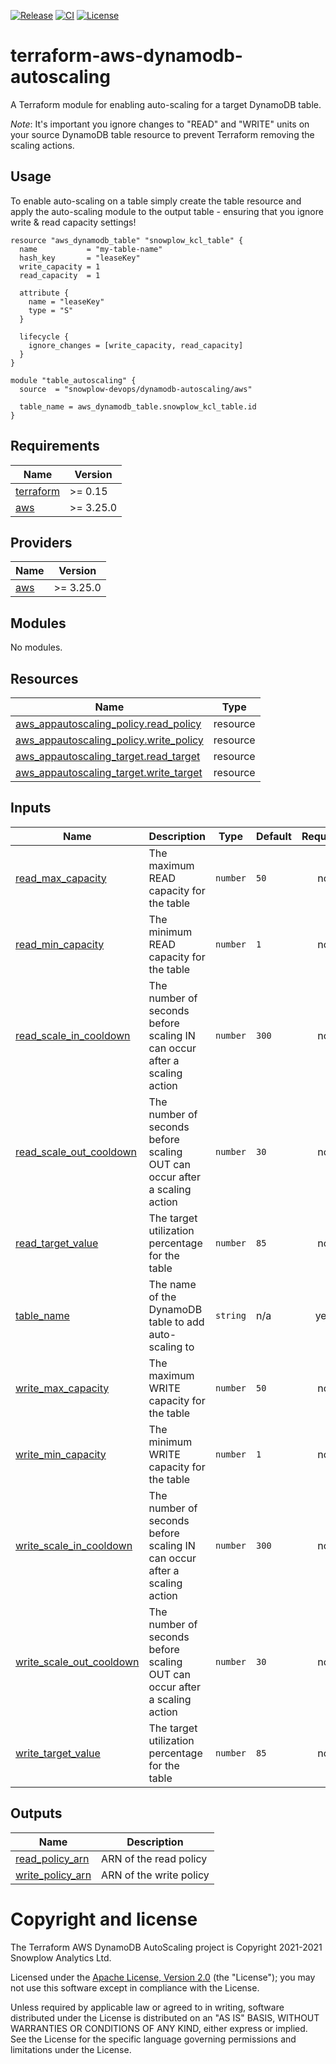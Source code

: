 [![Release][release-image]][release] [![CI][ci-image]][ci] [![License][license-image]][license]

# terraform-aws-dynamodb-autoscaling

A Terraform module for enabling auto-scaling for a target DynamoDB table.

_Note_: It's important you ignore changes to "READ" and "WRITE" units on your source DynamoDB table resource to prevent Terraform removing the scaling actions.

## Usage

To enable auto-scaling on a table simply create the table resource and apply the auto-scaling module to the output table - ensuring that you ignore write & read capacity settings!

```hcl
resource "aws_dynamodb_table" "snowplow_kcl_table" {
  name           = "my-table-name"
  hash_key       = "leaseKey"
  write_capacity = 1
  read_capacity  = 1

  attribute {
    name = "leaseKey"
    type = "S"
  }

  lifecycle {
    ignore_changes = [write_capacity, read_capacity]
  }
}

module "table_autoscaling" {
  source  = "snowplow-devops/dynamodb-autoscaling/aws"

  table_name = aws_dynamodb_table.snowplow_kcl_table.id
}
```

## Requirements

| Name | Version |
|------|---------|
| <a name="requirement_terraform"></a> [terraform](#requirement\_terraform) | >= 0.15 |
| <a name="requirement_aws"></a> [aws](#requirement\_aws) | >= 3.25.0 |

## Providers

| Name | Version |
|------|---------|
| <a name="provider_aws"></a> [aws](#provider\_aws) | >= 3.25.0 |

## Modules

No modules.

## Resources

| Name | Type |
|------|------|
| [aws_appautoscaling_policy.read_policy](https://registry.terraform.io/providers/hashicorp/aws/latest/docs/resources/appautoscaling_policy) | resource |
| [aws_appautoscaling_policy.write_policy](https://registry.terraform.io/providers/hashicorp/aws/latest/docs/resources/appautoscaling_policy) | resource |
| [aws_appautoscaling_target.read_target](https://registry.terraform.io/providers/hashicorp/aws/latest/docs/resources/appautoscaling_target) | resource |
| [aws_appautoscaling_target.write_target](https://registry.terraform.io/providers/hashicorp/aws/latest/docs/resources/appautoscaling_target) | resource |

## Inputs

| Name | Description | Type | Default | Required |
|------|-------------|------|---------|:--------:|
| <a name="input_read_max_capacity"></a> [read\_max\_capacity](#input\_read\_max\_capacity) | The maximum READ capacity for the table | `number` | `50` | no |
| <a name="input_read_min_capacity"></a> [read\_min\_capacity](#input\_read\_min\_capacity) | The minimum READ capacity for the table | `number` | `1` | no |
| <a name="input_read_scale_in_cooldown"></a> [read\_scale\_in\_cooldown](#input\_read\_scale\_in\_cooldown) | The number of seconds before scaling IN can occur after a scaling action | `number` | `300` | no |
| <a name="input_read_scale_out_cooldown"></a> [read\_scale\_out\_cooldown](#input\_read\_scale\_out\_cooldown) | The number of seconds before scaling OUT can occur after a scaling action | `number` | `30` | no |
| <a name="input_read_target_value"></a> [read\_target\_value](#input\_read\_target\_value) | The target utilization percentage for the table | `number` | `85` | no |
| <a name="input_table_name"></a> [table\_name](#input\_table\_name) | The name of the DynamoDB table to add auto-scaling to | `string` | n/a | yes |
| <a name="input_write_max_capacity"></a> [write\_max\_capacity](#input\_write\_max\_capacity) | The maximum WRITE capacity for the table | `number` | `50` | no |
| <a name="input_write_min_capacity"></a> [write\_min\_capacity](#input\_write\_min\_capacity) | The minimum WRITE capacity for the table | `number` | `1` | no |
| <a name="input_write_scale_in_cooldown"></a> [write\_scale\_in\_cooldown](#input\_write\_scale\_in\_cooldown) | The number of seconds before scaling IN can occur after a scaling action | `number` | `300` | no |
| <a name="input_write_scale_out_cooldown"></a> [write\_scale\_out\_cooldown](#input\_write\_scale\_out\_cooldown) | The number of seconds before scaling OUT can occur after a scaling action | `number` | `30` | no |
| <a name="input_write_target_value"></a> [write\_target\_value](#input\_write\_target\_value) | The target utilization percentage for the table | `number` | `85` | no |

## Outputs

| Name | Description |
|------|-------------|
| <a name="output_read_policy_arn"></a> [read\_policy\_arn](#output\_read\_policy\_arn) | ARN of the read policy |
| <a name="output_write_policy_arn"></a> [write\_policy\_arn](#output\_write\_policy\_arn) | ARN of the write policy |

# Copyright and license

The Terraform AWS DynamoDB AutoScaling project is Copyright 2021-2021 Snowplow Analytics Ltd.

Licensed under the [Apache License, Version 2.0][license] (the "License");
you may not use this software except in compliance with the License.

Unless required by applicable law or agreed to in writing, software
distributed under the License is distributed on an "AS IS" BASIS,
WITHOUT WARRANTIES OR CONDITIONS OF ANY KIND, either express or implied.
See the License for the specific language governing permissions and
limitations under the License.

[release]: https://github.com/snowplow-devops/terraform-aws-dynamodb-autoscaling/releases/latest
[release-image]: https://img.shields.io/github/v/release/snowplow-devops/terraform-aws-dynamodb-autoscaling

[ci]: https://github.com/snowplow-devops/terraform-aws-dynamodb-autoscaling/actions?query=workflow%3Aci
[ci-image]: https://github.com/snowplow-devops/terraform-aws-dynamodb-autoscaling/workflows/ci/badge.svg

[license]: http://www.apache.org/licenses/LICENSE-2.0
[license-image]: http://img.shields.io/badge/license-Apache--2-blue.svg?style=flat

